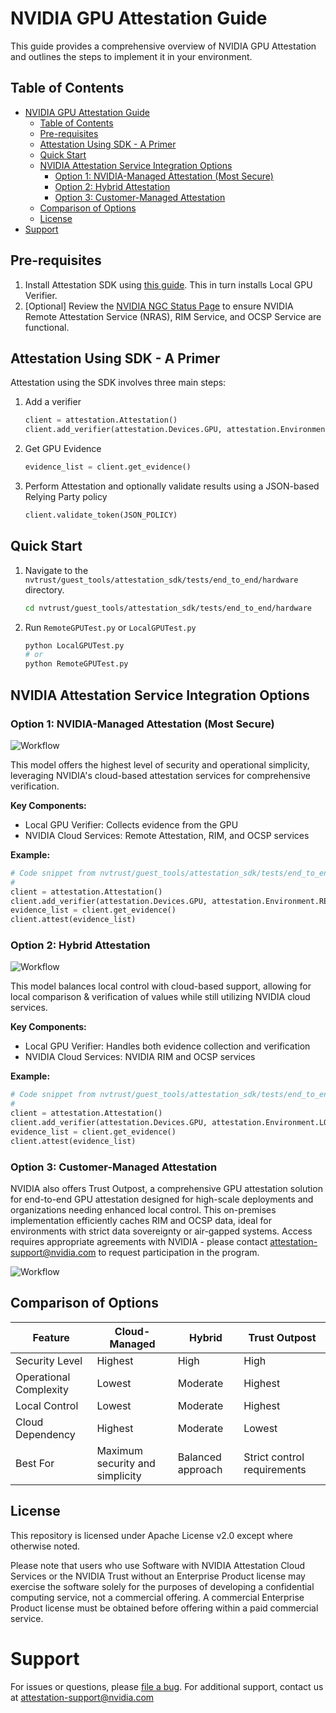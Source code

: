 # NVIDIA GPU Attestation Guide

This guide provides a comprehensive overview of NVIDIA GPU Attestation and outlines the steps to implement it in your environment.

## Table of Contents

- [NVIDIA GPU Attestation Guide](#nvidia-gpu-attestation-guide)
  - [Table of Contents](#table-of-contents)
  - [Pre-requisites](#pre-requisites)
  - [Attestation Using SDK - A Primer](#attestation-using-sdk---a-primer)
  - [Quick Start](#quick-start)
  - [NVIDIA Attestation Service Integration Options](#nvidia-attestation-service-integration-options)
    - [Option 1: NVIDIA-Managed Attestation (Most Secure)](#option-1-nvidia-managed-attestation-most-secure)
    - [Option 2: Hybrid Attestation](#option-2-hybrid-attestation)
    - [Option 3: Customer-Managed Attestation](#option-3-customer-managed-attestation)
  - [Comparison of Options](#comparison-of-options)
  - [License](#license)
- [Support](#support)

## Pre-requisites

1. Install Attestation SDK using [this guide](./attestation_sdk/README.md). This in turn installs Local GPU Verifier.
2. [Optional] Review the [NVIDIA NGC Status Page](https://status.ngc.nvidia.com/) to ensure NVIDIA Remote Attestation Service (NRAS), RIM Service, and OCSP Service are functional.

## Attestation Using SDK - A Primer

Attestation using the SDK involves three main steps:

1. Add a verifier

    ```python
    client = attestation.Attestation()
    client.add_verifier(attestation.Devices.GPU, attestation.Environment.REMOTE, NRAS_URL, "")
    ```
2. Get GPU Evidence

    ```python
    evidence_list = client.get_evidence()
    ```
3. Perform Attestation and optionally validate results using a JSON-based Relying Party policy

    ```python
    client.validate_token(JSON_POLICY)
    ```

## Quick Start

1. Navigate to the `nvtrust/guest_tools/attestation_sdk/tests/end_to_end/hardware` directory.
  
    ```bash
    cd nvtrust/guest_tools/attestation_sdk/tests/end_to_end/hardware
    ```
2. Run `RemoteGPUTest.py` or `LocalGPUTest.py`

    ```bash
    python LocalGPUTest.py
    # or
    python RemoteGPUTest.py
    ```

## NVIDIA Attestation Service Integration Options

### Option 1: NVIDIA-Managed Attestation (Most Secure)

![Workflow](./docs/images/nras.png)

This model offers the highest level of security and operational simplicity, leveraging NVIDIA's cloud-based attestation services for comprehensive verification.

**Key Components:**
- Local GPU Verifier: Collects evidence from the GPU
- NVIDIA Cloud Services: Remote Attestation, RIM, and OCSP services

**Example:**
```python
# Code snippet from nvtrust/guest_tools/attestation_sdk/tests/end_to_end/hardware/RemoteGPUTest.py
#
client = attestation.Attestation()
client.add_verifier(attestation.Devices.GPU, attestation.Environment.REMOTE, NRAS_URL, "")
evidence_list = client.get_evidence()
client.attest(evidence_list)
```

### Option 2: Hybrid Attestation

![Workflow](./docs/images/hybrid.png)

This model balances local control with cloud-based support, allowing for local comparison & verification of values while still utilizing  NVIDIA cloud services.

**Key Components:**
- Local GPU Verifier: Handles both evidence collection and verification
- NVIDIA Cloud Services: NVIDIA RIM and OCSP services 

**Example:**
```python
# Code snippet from nvtrust/guest_tools/attestation_sdk/tests/end_to_end/hardware/LocalGPUTest.py
#
client = attestation.Attestation()
client.add_verifier(attestation.Devices.GPU, attestation.Environment.LOCAL, "", "", OCSP_URL, RIM_URL)
evidence_list = client.get_evidence()
client.attest(evidence_list)
```

### Option 3: Customer-Managed Attestation

NVIDIA also offers Trust Outpost, a comprehensive GPU attestation solution for end-to-end GPU attestation designed for high-scale deployments and organizations needing enhanced local control. This on-premises implementation efficiently caches RIM and OCSP data, ideal for environments with strict data sovereignty or air-gapped systems. Access requires appropriate agreements with NVIDIA - please contact [attestation-support@nvidia.com](mailto:attestation-support@nvidia.com) to request participation in the program.

![Workflow](./docs/images/outpost.png)

## Comparison of Options

| Feature | Cloud-Managed | Hybrid | Trust Outpost |
|---------|---------------|--------|-----------------|
| Security Level | Highest | High | High |
| Operational Complexity | Lowest | Moderate | Highest |
| Local Control | Lowest | Moderate | Highest |
| Cloud Dependency | Highest | Moderate | Lowest |
| Best For | Maximum security and simplicity | Balanced approach | Strict control requirements |

## License
This repository is licensed under Apache License v2.0 except where otherwise noted.

Please note that users who use Software with NVIDIA Attestation Cloud Services or the NVIDIA Trust without an Enterprise Product license may exercise the software solely for the purposes of developing a confidential computing service, not a commercial offering. A commercial Enterprise Product license must be obtained before offering within a paid commercial service.

# Support
For issues or questions, please [file a bug](https://github.com/NVIDIA/nvtrust/issues). For additional support, contact us at [attestation-support@nvidia.com](mailto:attestation-support@nvidia.com)

